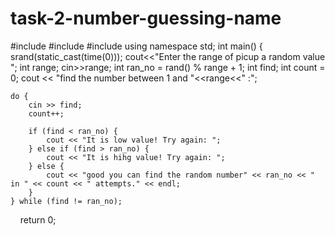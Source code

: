 # task-2-number-guessing-name

#include <iostream>
#include <cstdlib> 
#include <ctime>
using namespace std;
int main() {
srand(static_cast<unsigned int>(time(0))); 
cout<<"Enter the range of picup a random value ";
int range;
cin>>range;
int ran_no = rand() % range + 1; 
int find;
int count = 0;
cout << "find the number between 1 and "<<range<<" :";

    do {
        cin >> find;
        count++;

        if (find < ran_no) {
            cout << "It is low value! Try again: ";
        } else if (find > ran_no) {
            cout << "It is hihg value! Try again: ";
        } else {
            cout << "good you can find the random number" << ran_no << " in " << count << " attempts." << endl;
        }
    } while (find != ran_no);

    return 0;
